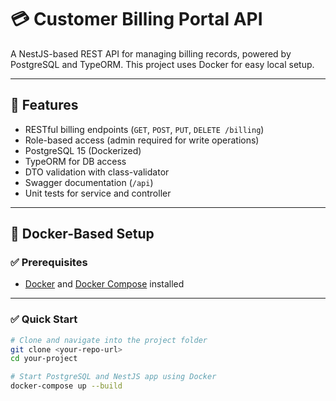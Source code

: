 # 💳 Customer Billing Portal API

A NestJS-based REST API for managing billing records, powered by PostgreSQL and TypeORM. This project uses Docker for easy local setup.

---

## 🚀 Features

- RESTful billing endpoints (`GET`, `POST`, `PUT`, `DELETE /billing`)
- Role-based access (admin required for write operations)
- PostgreSQL 15 (Dockerized)
- TypeORM for DB access
- DTO validation with class-validator
- Swagger documentation (`/api`)
- Unit tests for service and controller

---

## 🐳 Docker-Based Setup

### ✅ Prerequisites

- [Docker](https://www.docker.com/) and [Docker Compose](https://docs.docker.com/compose/install/) installed

---

### ✅ Quick Start

```bash
# Clone and navigate into the project folder
git clone <your-repo-url>
cd your-project

# Start PostgreSQL and NestJS app using Docker
docker-compose up --build

